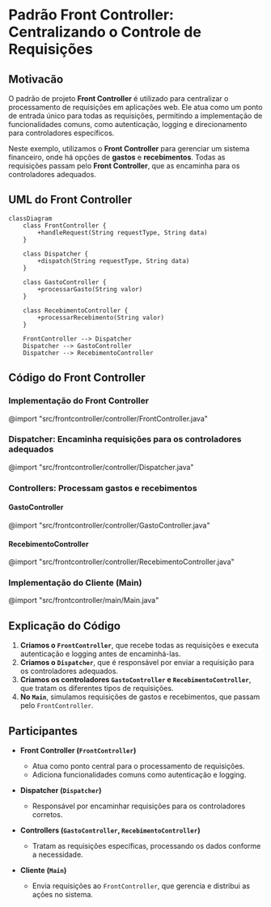 # Padrão Front Controller: Centralizando o Controle de Requisições

## Motivacão
O padrão de projeto **Front Controller** é utilizado para centralizar o processamento de requisições em aplicações web. Ele atua como um ponto de entrada único para todas as requisições, permitindo a implementação de funcionalidades comuns, como autenticação, logging e direcionamento para controladores específicos.

Neste exemplo, utilizamos o **Front Controller** para gerenciar um sistema financeiro, onde há opções de **gastos** e **recebimentos**. Todas as requisições passam pelo **Front Controller**, que as encaminha para os controladores adequados.

## UML do Front Controller

```mermaid
classDiagram
    class FrontController {
        +handleRequest(String requestType, String data)
    }

    class Dispatcher {
        +dispatch(String requestType, String data)
    }

    class GastoController {
        +processarGasto(String valor)
    }

    class RecebimentoController {
        +processarRecebimento(String valor)
    }
    
    FrontController --> Dispatcher
    Dispatcher --> GastoController
    Dispatcher --> RecebimentoController
```

## Código do Front Controller

### **Implementação do Front Controller**

@import "src/frontcontroller/controller/FrontController.java"

### **Dispatcher: Encaminha requisições para os controladores adequados**

@import "src/frontcontroller/controller/Dispatcher.java"

### **Controllers: Processam gastos e recebimentos**

#### GastoController

@import "src/frontcontroller/controller/GastoController.java"

#### RecebimentoController

@import "src/frontcontroller/controller/RecebimentoController.java"

### **Implementação do Cliente (Main)**

@import "src/frontcontroller/main/Main.java"

## **Explicação do Código**
1. **Criamos o `FrontController`**, que recebe todas as requisições e executa autenticação e logging antes de encaminhá-las.
2. **Criamos o `Dispatcher`**, que é responsável por enviar a requisição para os controladores adequados.
3. **Criamos os controladores `GastoController` e `RecebimentoController`**, que tratam os diferentes tipos de requisições.
4. **No `Main`**, simulamos requisições de gastos e recebimentos, que passam pelo `FrontController`.

## **Participantes**

- **Front Controller (`FrontController`)**
  - Atua como ponto central para o processamento de requisições.
  - Adiciona funcionalidades comuns como autenticação e logging.
  
- **Dispatcher (`Dispatcher`)**
  - Responsável por encaminhar requisições para os controladores corretos.

- **Controllers (`GastoController`, `RecebimentoController`)**
  - Tratam as requisições específicas, processando os dados conforme a necessidade.

- **Cliente (`Main`)**
  - Envia requisições ao `FrontController`, que gerencia e distribui as ações no sistema.

